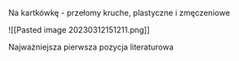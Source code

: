 Na kartkówkę - przełomy kruche, plastyczne i zmęczeniowe

![[Pasted image 20230312151211.png]]

Najważniejsza pierwsza pozycja literaturowa

